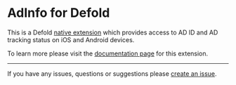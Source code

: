 # AdInfo for Defold

This is a Defold [native extension](https://www.defold.com/manuals/extensions/) which provides access to AD ID and AD tracking status on iOS and Android devices.

To learn more please visit the [documentation page](https://defold.github.io/extension-adinfo/) for this extension.

---

If you have any issues, questions or suggestions please [create an issue](https://github.com/defold/extension-adinfo/issues).
